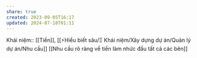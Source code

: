 ```yaml
---
share: true
created: 2023-09-05T16:17
updated: 2024-07-18T01:11
---
```

Khái niệm:: [[Tiền]], [[⚡Hiểu biết sâu/Ξ Khái niệm/Xây dựng dự án/Quản lý dự án/Nhu cầu]]
[[Nhu cầu rõ ràng về tiền làm nhức đầu tất cả các bên]]